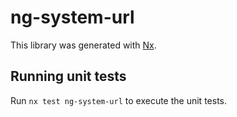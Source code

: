 # ng-system-url

This library was generated with [Nx](https://nx.dev).

## Running unit tests

Run `nx test ng-system-url` to execute the unit tests.

